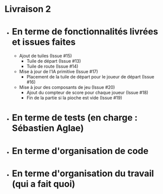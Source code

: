 # Livraison 2
- # En terme de fonctionnalités livrées et issues faites
    - Ajout de tuiles (Issue #15)
      - Tuile de départ (Issue #13)
      - Tuile de route (Issue #14)
    - Mise à jour de l'IA primitive (Issue #17)
        - Placement de la tuile de départ pour le joueur de départ (Issue #16)
    - Mise à jour des composants de jeu (Issue #20)
        - Ajout du compteur de score pour chaque joueur (Issue #18)
        - Fin de la partie si la pioche est vide (Issue #19)


- # En terme de tests (en charge : Sébastien Aglae)


- # En terme d'organisation de code


- # En terme d'organisation du travail (qui a fait quoi)

